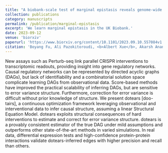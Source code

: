```yaml
---
title: "A biobank-scale test of marginal epistasis reveals genome-wide signals of polygenic epistasis"
collection: publications
category: manuscripts
permalink: /publication/marginal-epistasis
excerpt: 'We learn marginal epistasis in the UK Biobank.'
date: 2023-09-12
venue: 'biorxiv'
paperurl: 'https://www.biorxiv.org/content/10.1101/2023.09.10.557084v1.abstract'
citation: 'Boyang Fu, Ali Pazokitoroudi, <b>Albert Xue</b>, Akarsh Anand, Prateek Anand, Noah Zaitlen, and Sriram Sankararaman (2023). &quot;A biobank-scale test of marginal epistasis reveals genome-wide signals of polygenic epistasis.&quot; <i>biorxiv</i>.'
---
```


New assays such as Perturb-seq link parallel CRISPR interventions to transcriptomic readouts, providing insight into gene regulatory networks. Causal regulatory networks can be represented by directed acyclic graphs (DAGs), but lack of identifiability and a combinatorial solution space complicate learning DAGs from observational data. Score-based methods have improved the practical scalability of inferring DAGs, but are sensitive to error variance structure. Furthermore, correction for error variance is difficult without prior knowledge of structure. We present dotears [doo-tairs], a continuous optimization framework leveraging observational and interventional data to infer causal structure, assuming a linear Structural Equation Model. dotears exploits structural consequences of hard interventions to estimate and correct for error variance structure. dotears is a provably consistent estimator of the true DAG under mild assumptions and outperforms other state-of-the-art methods in varied simulations. In real data, differential expression tests and high-confidence protein-protein interactions validate dotears-inferred edges with higher precision and recall than others.
